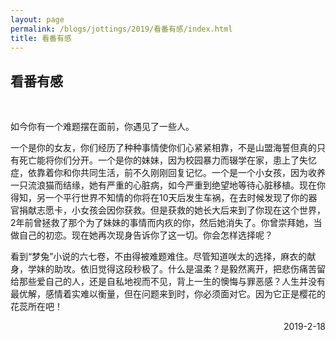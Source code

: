 ```yaml
---
layout: page
permalink: /blogs/jottings/2019/看番有感/index.html
title: 看番有感
---
```


## 看番有感
<br>

如今你有一个难题摆在面前，你遇见了一些人。

一个是你的女友，你们经历了种种事情使你们心紧紧相靠，不是山盟海誓但真的只有死亡能将你们分开。一个是你的妹妹，因为校园暴力而辍学在家，患上了失忆症，依靠着你和你共同生活，前不久刚刚回复记忆。一个是一个小女孩，因为收养一只流浪猫而结缘，她有严重的心脏病，如今严重到绝望地等待心脏移植。现在你得知，另一个平行世界不知情的你将在10天后发生车祸，在去时候发现了你的器官捐献志愿卡，小女孩会因你获救。但是获救的她长大后来到了你现在这个世界，2年前曾拯救了那个为了妹妹的事情而内疚的你，然后她消失了。你曾崇拜她，当做自己的初恋。现在她再次现身告诉你了这一切。你会怎样选择呢？

看到“梦兔”小说的六七卷，不由得被难题难住。尽管知道咲太的选择，麻衣的献身，学妹的助攻。依旧觉得这段秒极了。什么是温柔？是毅然离开，把悲伤痛苦留给那些爱自己的人，还是自私地视而不见，背上一生的懊悔与罪恶感？人生并没有最优解，感情着实难以衡量，但在问题来到时，你必须面对它。因为它正是樱花的花蕊所在吧！

<p align="right">2019-2-18</p>
